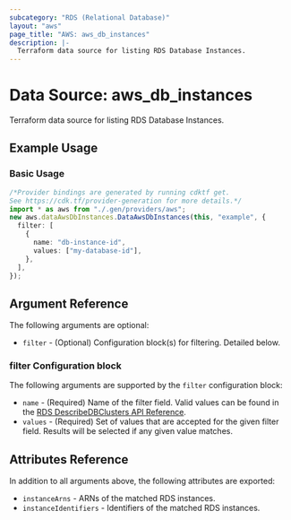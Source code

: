 ```yaml
---
subcategory: "RDS (Relational Database)"
layout: "aws"
page_title: "AWS: aws_db_instances"
description: |-
  Terraform data source for listing RDS Database Instances.
---
```


# Data Source: aws\_db\_instances

Terraform data source for listing RDS Database Instances.

## Example Usage

### Basic Usage

```typescript
/*Provider bindings are generated by running cdktf get.
See https://cdk.tf/provider-generation for more details.*/
import * as aws from "./.gen/providers/aws";
new aws.dataAwsDbInstances.DataAwsDbInstances(this, "example", {
  filter: [
    {
      name: "db-instance-id",
      values: ["my-database-id"],
    },
  ],
});

```

## Argument Reference

The following arguments are optional:

* `filter` - (Optional) Configuration block(s) for filtering. Detailed below.

### filter Configuration block

The following arguments are supported by the `filter` configuration block:

* `name` - (Required) Name of the filter field. Valid values can be found in the [RDS DescribeDBClusters API Reference](https://docs.aws.amazon.com/AmazonRDS/latest/APIReference/API_DescribeDBClusters.html).
* `values` - (Required) Set of values that are accepted for the given filter field. Results will be selected if any given value matches.

## Attributes Reference

In addition to all arguments above, the following attributes are exported:

* `instanceArns` - ARNs of the matched RDS instances.
* `instanceIdentifiers` - Identifiers of the matched RDS instances.
